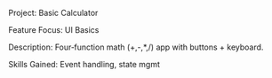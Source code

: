 Project: Basic Calculator 

Feature Focus: UI Basics 

Description: Four‑function math (+,-,*,/) app with buttons + keyboard. 

Skills Gained: Event handling, state mgmt 
